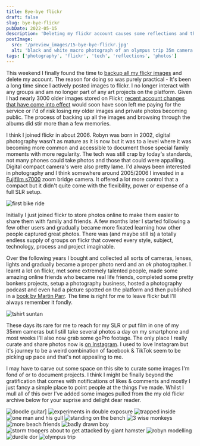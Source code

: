 ```yaml
---
title: Bye-bye flickr
draft: false
slug: bye-bye-flickr
pubDate: 2022-05-15
description: 'Deleting my flickr account causes some reflections and thoughts of how to share my creations'
postImage:
  src: '/preview_images/15-bye-bye-flickr.jpg'
  alt: 'black and white macro photograph of an olympus trip 35m camera'
tags: ['photography', 'flickr', 'tech', 'reflections', 'photos']
---
```


This weekend I finally found the time to [backup all my flickr images](https://www.mlieser.de/apps/adios-flickr) and delete my account. The reason for doing so was purely practical - It's been a long time since I actively posted images to flickr. I no longer interact with any groups and am no longer part of any art projects on the platform. Given I had nearly 3000 older images stored on Flickr, [recent account changes that have come into effect](https://www.flickr.com/help/forum/en-us/72157720619003104/#:~:text=%22Beginning%20May%201%2C%202022%2C,service%20and%20subject%20to%20removal.%22) would soon have soon left me paying for the service or I'd of risk losing my older images and private photos becoming public. The process of backing up all the images and browsing through the albums did stir more than a few memories.

I think I joined flickr in about 2006. Robyn was born in 2002, digital photography wasn't as mature as it is now but it was to a level where it was becoming more common and accessible to document those special family moments with more regularity. The tech was still crap by today's standards, not many phones could take photos and those that could were appalling. Digital compact camera's were also pretty lame. I'd always been interested in photography and I think somewhere around 2005/2006 I invested in a [Fujifilm s7000](https://en.wikipedia.org/wiki/Fujifilm_FinePix_S7000) zoom bridge camera. It offered a lot more control that a compact but it didn't quite come with the flexibility, power or expense of a full SLR setup.

<img src="/post_images/bye-bye-flickr/solo-bike.jpg" alt="first bike ride" class="imageFull"/>

Initially I just joined flickr to store photos online to make them easier to share them with family and friends. A few months later I started following a few other users and gradually became more fixated learning how other people captured great photos. There was (and maybe still is) a totally endless supply of groups on flickr that covered every style, subject, technology, process and project imaginable.

Over the following years I bought and collected all sorts of cameras, lenses, lights and gradually became a proper photo nerd and an _ok_ photographer. I learnt a lot on flickr, met some extremely talented people, made some amazing online friends who became real life friends, completed some pretty bonkers projects, setup a photography business, hosted a photography podcast and even had a picture spotted on the platform and then published in a [book by Martin Parr](https://www.martinparr.com/books/#gallery/8__399884168/443). The time is right for me to leave flickr but I'll always remember it fondly.

<img src="/post_images/bye-bye-flickr/tshirt-suntan.jpg" alt="tshirt suntan" class="imageFull"/>

These days its rare for me to reach for my SLR or put film in one of my 35mm cameras but I still take several photos a day on my smartphone and most weeks I'll also now grab some goPro footage. The only place I really curate and share photos now is [on Instagram](https://www.instagram.com/_d1sco/). I used to love Instagram but it's journey to be a weird combination of facebook & TikTok seem to be picking up pace and that's not appealing to me.

I may have to carve out some space on this site to curate some images I'm fond of or to document projects. I think I might be finally beyond the gratification that comes with notifications of likes & comments and mostly I just fancy a simple place to point people at the things I've made. Whilst I mull all of this over I've added some images pulled from the my old flickr archive below for your suprise and delight dear reader.

<img src="/post_images/bye-bye-flickr/rocknroll-doodle.jpg" alt="doodle guitar]" class="imageFull"/>

<img src="/post_images/bye-bye-flickr/double-trouble.jpg" alt="experiments in double exposure" class="imageFull"/>

<img src="/post_images/bye-bye-flickr/trapped-inside.jpg" alt="trapped inside" class="imageFull"/>

<img src="/post_images/bye-bye-flickr/man-and-gull.jpg" alt="one man and his gull" class="imageFull"/>

<img alt="standing on the bench" src="/post_images/bye-bye-flickr/standing-on-the-bench.jpg" class="imageFull"/>

<img src="/post_images/bye-bye-flickr/3wisemonkeys.jpg" alt="3 wise monkeys" class="imageFull"/>

<img src="/post_images/bye-bye-flickr/fancy-dress-shootin.jpg" alt="more beach friends" class="imageFull"/>

<img src="/post_images/bye-bye-flickr/badly-drawn-boy.jpg" alt="badly drawn boy" class="imageFull"/>

<img src="/post_images/bye-bye-flickr/troopers.jpg" alt="storm troopers about to get attacked by giant hamster" class="imageFull"/>

<img src="/post_images/bye-bye-flickr/robyn-monday.jpg" alt="robyn modelling" class="imageFull"/>

<img src="/post_images/bye-bye-flickr/durdle.jpg" alt="durdle dor" class="imageFull"/>

<img src="/post_images/bye-bye-flickr/oly-trip.jpg" alt="olympus trip" class="imageFull"/>
